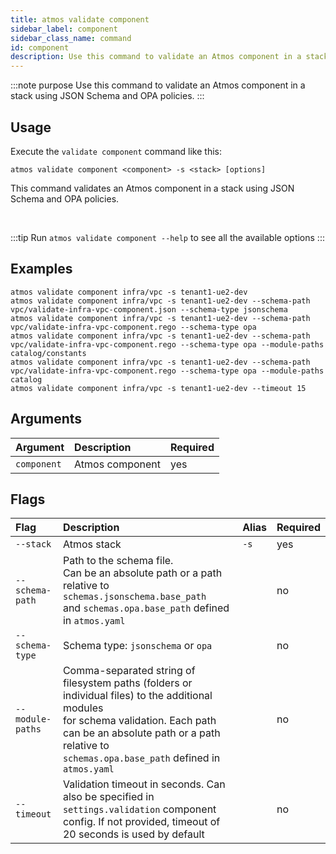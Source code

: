 ```yaml
---
title: atmos validate component
sidebar_label: component
sidebar_class_name: command
id: component
description: Use this command to validate an Atmos component in a stack using JSON Schema and OPA policies.
---
```


:::note purpose
Use this command to validate an Atmos component in a stack using JSON Schema and OPA policies.
:::

## Usage

Execute the `validate component` command like this:

```shell
atmos validate component <component> -s <stack> [options]
```

This command validates an Atmos component in a stack using JSON Schema and OPA policies.

<br/>

:::tip
Run `atmos validate component --help` to see all the available options
:::

## Examples

```shell
atmos validate component infra/vpc -s tenant1-ue2-dev
atmos validate component infra/vpc -s tenant1-ue2-dev --schema-path vpc/validate-infra-vpc-component.json --schema-type jsonschema
atmos validate component infra/vpc -s tenant1-ue2-dev --schema-path vpc/validate-infra-vpc-component.rego --schema-type opa
atmos validate component infra/vpc -s tenant1-ue2-dev --schema-path vpc/validate-infra-vpc-component.rego --schema-type opa --module-paths catalog/constants
atmos validate component infra/vpc -s tenant1-ue2-dev --schema-path vpc/validate-infra-vpc-component.rego --schema-type opa --module-paths catalog
atmos validate component infra/vpc -s tenant1-ue2-dev --timeout 15
```

## Arguments

| Argument    | Description     | Required |
|:------------|:----------------|:---------|
| `component` | Atmos component | yes      |

## Flags

| Flag             | Description                                                                                                                                                                                                                               | Alias | Required |
|:-----------------|:------------------------------------------------------------------------------------------------------------------------------------------------------------------------------------------------------------------------------------------|:------|:---------|
| `--stack`        | Atmos stack                                                                                                                                                                                                                               | `-s`  | yes      |
| `--schema-path`  | Path to the schema file.<br/>Can be an absolute path or a path relative to `schemas.jsonschema.base_path`<br/>and `schemas.opa.base_path` defined in `atmos.yaml`                                                                         |       | no       |
| `--schema-type`  | Schema type: `jsonschema` or `opa`                                                                                                                                                                                                        |       | no       |
| `--module-paths` | Comma-separated string of filesystem paths (folders or individual files) to the additional modules<br/>for schema validation. Each path can be an absolute path or a path relative to<br/>`schemas.opa.base_path` defined in `atmos.yaml` |       | no       |
| `--timeout`      | Validation timeout in seconds. Can also be specified in `settings.validation` component config. If not provided, timeout of 20 seconds is used by default                                                                                 |       | no       |
